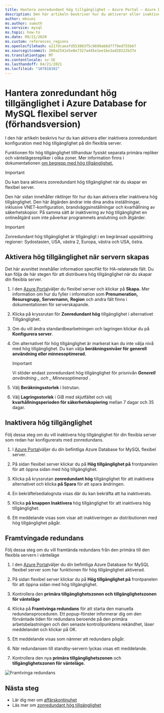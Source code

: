 ```yaml
---
title: Hantera zonredundant hög tillgänglighet – Azure Portal – Azure Database for MySQL flexibel server
description: Den här artikeln beskriver hur du aktiverar eller inaktiverar zonredundant hög tillgänglighet i Azure Database for MySQL flexibel server via Azure Portal.
author: mksuni
ms.author: sumuth
ms.service: mysql
ms.topic: how-to
ms.date: 09/21/2020
ms.custom: references_regions
ms.openlocfilehash: e217dcaeafd553803f5c9699ab6d7779ed755b67
ms.sourcegitcommit: 260a2541e5e0e7327a445e1ee1be3ad20122b37e
ms.translationtype: MT
ms.contentlocale: sv-SE
ms.lasthandoff: 04/21/2021
ms.locfileid: "107818302"
---
```

# <a name="manage-zone-redundant-high-availability-in-azure-database-for-mysql-flexible-server-preview"></a>Hantera zonredundant hög tillgänglighet i Azure Database for MySQL flexibel server (förhandsversion)

I den här artikeln beskrivs hur du kan aktivera eller inaktivera zonredundant konfiguration med hög tillgänglighet på din flexibla server.

Funktionen för hög tillgänglighet tillhandsar fysiskt separata primära repliker och väntelägesrepliker i olika zoner. Mer information finns i dokumentationen [om begrepp med hög tillgänglighet.](./concepts/../concepts-high-availability.md) 

> [!IMPORTANT]
> Du kan bara aktivera zonredundant hög tillgänglighet när du skapar en flexibel server.

Den här sidan innehåller riktlinjer för hur du kan aktivera eller inaktivera hög tillgänglighet. Den här åtgärden ändrar inte dina andra inställningar, inklusive VNET-konfiguration, brandväggsinställningar och kvarhållning av säkerhetskopior. På samma sätt är inaktivering av hög tillgänglighet en onlineåtgärd som inte påverkar programmets anslutning och åtgärder.

> [!IMPORTANT]
> Zonredundant hög tillgänglighet är tillgängligt i en begränsad uppsättning regioner: Sydostasien, USA, västra 2, Europa, västra och USA, östra.  

## <a name="enable-high-availability-during-server-creation"></a>Aktivera hög tillgänglighet när servern skapas

Det här avsnittet innehåller information specifikt för HA-relaterade fält. Du kan följa de här stegen för att distribuera hög tillgänglighet när du skapar din flexibla server.

1.  I den [Azure Portal](https://portal.azure.com/)väljer du flexibel server och klickar på **Skapa.**  Mer information om hur du fyller i information som **Prenumeration,** **Resursgrupp,** **Servernamn,** **Region** och andra fält finns i dokumentationen för serverskapande.

2.  Klicka på kryssrutan för **Zonredundant hög** tillgänglighet i alternativet Tillgänglighet.

3.  Om du vill ändra standardbearbetningen och lagringen klickar du på  **Konfigurera server**.

4.  Om alternativet för hög tillgänglighet är markerat kan du inte välja nivå med hög tillgänglighet. Du kan välja **beräkningsnivåer för generell** **användning eller minnesoptimerad.**

    > [!IMPORTANT]
    > Vi stöder endast zonredundant hög tillgänglighet för prisnivån ***Generell** användning _ och _ *_Minnesoptimerad_** .

5.  Välj **Beräkningsstorlek** i listrutan.

6.  Välj **Lagringsstorlek** i GiB med skjutfältet och välj **kvarhållningsperioden för säkerhetskopiering** mellan 7 dagar och 35 dagar.   

## <a name="disable-high-availability"></a>Inaktivera hög tillgänglighet

Följ dessa steg om du vill inaktivera hög tillgänglighet för din flexibla server som redan har konfigurerats med zonredundans.

1.  I [Azure Portal](https://portal.azure.com/)väljer du din befintliga Azure Database for MySQL flexibel server.

2.  På sidan flexibel server klickar du på **Hög tillgänglighet på** frontpanelen för att öppna sidan med hög tillgänglighet.

3.  Klicka på kryssrutan **zonredundant hög** tillgänglighet för att inaktivera alternativet och klicka **på Spara** för att spara ändringen.

4.  En bekräftelsedialogruta visas där du kan bekräfta att ha inaktiverats.

5.  Klicka **på knappen Inaktivera** hög tillgänglighet för att inaktivera hög tillgänglighet.

6.  Ett meddelande visas som visar att inaktiveringen av distributionen med hög tillgänglighet pågår.


## <a name="forced-failover"></a>Framtvingade redundans

Följ dessa steg om du vill framtända redundans från den primära till den flexibla servern i vänteläge

1.  I den [Azure Portal](https://portal.azure.com/)väljer du din befintliga Azure Database for MySQL flexibel server som har funktionen för hög tillgänglighet aktiverad.

2.  På sidan flexibel server klickar du på **Hög tillgänglighet på** frontpanelen för att öppna sidan med hög tillgänglighet.

3.  Kontrollera den **primära tillgänglighetszonen och** **tillgänglighetszonen för vänteläge**

4.  Klicka på **Framtvinga redundans** för att starta den manuella redundansproceduren. Ett popup-fönster informerar dig om den förväntade tiden för redundans beroende på den primära arbetsbelastningen och den senaste kontrollpunktens rekändhet, läser meddelandet och klickar på OK.
 
5. Ett meddelande visas som nämner att redundans pågår.

6. När redundansen till standby-servern lyckas visas ett meddelande.

7. Kontrollera den nya **primära tillgänglighetszonen** och **tillgänglighetszonen för vänteläge.**

![Framtvinga redundans](media/how-to-configure-high-availability/how-to-forced-failover.png) 

## <a name="next-steps"></a>Nästa steg

-   Lär dig mer om [affärskontinuhet](./concepts-business-continuity.md)
-   Läs mer om [zonredundant hög tillgänglighet](./concepts-high-availability.md)
